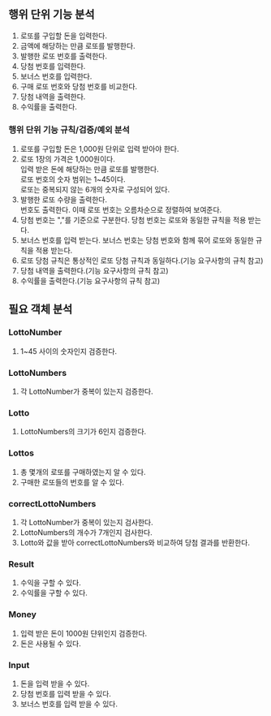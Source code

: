 ## 행위 단위 기능 분석

1. 로또를 구입할 돈을 입력한다.
2. 금액에 해당하는 만큼 로또를 발행한다.
3. 발행한 로또 번호를 출력한다.
4. 당첨 번호를 입력한다.
5. 보너스 번호를 입력한다.
6. 구매 로또 번호와 당첨 번호를 비교한다.
7. 당첨 내역을 출력한다.
8. 수익률을 출력한다.

### 행위 단위 기능 규칙/검증/예외 분석
1. 로또를 구입할 돈은 1,000원 단위로 입력 받아야 한다.
2. 로또 1장의 가격은 1,000원이다.<br>
   입력 받은 돈에 해당하는 만큼 로또를 발행한다.<br>
   로또 번호의 숫자 범위는 1~45이다.<br>
   로또는 중복되지 않는 6개의 숫자로 구성되어 있다.<br>
3. 발행한 로또 수량을 출력한다.<br>
   번호도 출력한다. 이때 로또 번호는 오름차순으로 정렬하여 보여준다.<br>
4. 당첨 번호는 ","를 기준으로 구분한다.
   당첨 번호는 로또와 동일한 규칙을 적용 받는다.
5. 보너스 번호를 입력 받는다.
   보너스 번호는 당첨 번호와 함께 묶어 로또와 동일한 규칙을 적용 받는다.
6. 로또 당첨 규칙은 통상적인 로또 당첨 규칙과 동일하다.(기능 요구사항의 규칙 참고)
7. 당첨 내역을 출력한다.(기능 요구사항의 규칙 참고)
8. 수익률을 출력한다.(기능 요구사항의 규칙 참고)

## 필요 객체 분석
### LottoNumber
1. 1~45 사이의 숫자인지 검증한다.

### LottoNumbers
1. 각 LottoNumber가 중복이 있는지 검증한다.

### Lotto
1. LottoNumbers의 크기가 6인지 검증한다.

### Lottos
1. 총 몇개의 로또를 구매하였는지 알 수 있다.
2. 구매한 로또들의 번호를 알 수 있다.

### correctLottoNumbers
1. 각 LottoNumber가 중복이 있는지 검사한다.
2. LottoNumbers의 개수가 7개인지 검사한다.
3. Lotto와 값을 받아 correctLottoNumbers와 비교하여 당첨 결과를 반환한다.

### Result
1. 수익을 구할 수 있다.
2. 수익률을 구할 수 있다.

### Money
1. 입력 받은 돈이 1000원 댠위인지 검증한다.
2. 돈은 사용될 수 있다.

### Input
1. 돈을 입력 받을 수 있다.
2. 당첨 번호를 입력 받을 수 있다.
3. 보너스 번호를 입력 받을 수 있다.